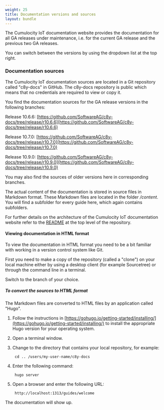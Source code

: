 ```yaml
---
weight: 25
title: Documentation versions and sources
layout: bundle
---
```


The Cumulocity IoT documentation website provides the documentation for all GA releases under maintenance, i.e. for the current GA release and the previous two GA releases.

You can switch between the versions by using the dropdown list at the top right.

### Documentation sources

The Cumulocity IoT documentation sources are located in a Git repository called "c8y-docs" in GitHub. The c8y-docs repository is public which means that no credentials are required to view or copy it.

You find the documentation sources for the GA release versions in the following branches:

Release 10.6.6: [https://github.com/SoftwareAG/c8y-docs/tree/release/r10.6.6](https://github.com/SoftwareAG/c8y-docs/tree/release/r10.6.6)

Release 10.7.0: [https://github.com/SoftwareAG/c8y-docs/tree/release/r10.7.0](https://github.com/SoftwareAG/c8y-docs/tree/release/r10.7.0)

Release 10.9.0: [https://github.com/SoftwareAG/c8y-docs/tree/release/r10.9.0](https://github.com/SoftwareAG/c8y-docs/tree/release/r10.9.0)

You may also find the sources of older versions here in corresponding branches.

The actual content of the documentation is stored in source files in Markdown format. These Markdown files are located in the folder */content*. You will find a subfolder for every guide here, which again contains subfolders.

For further details on the architecture of the Cumulocity IoT documentation website refer to the [README](https://github.com/SoftwareAG/c8y-docs/blob/develop/README.md) at the top level of the repository.

#### Viewing documentation in HTML format

To view the documentation in HTML format you need to be a bit familiar with working in a version control system like Git.

First you need to make a copy of the repository (called a "clone") on your local machine either by using a desktop client (for example Sourcetree) or through the command line in a terminal.

Switch to the branch of your choice.

##### To convert the sources to HTML format

The Markdown files are converted to HTML files by an application called "Hugo".

1. Follow the instructions in [https://gohugo.io/getting-started/installing/](https://gohugo.io/getting-started/installing/) to install the appropriate Hugo version for your operating system.

2. Open a terminal window.

3. Change to the directory that contains your local repository, for example:

		cd .. /users/my-user-name/c8y-docs

4. Enter the following command:

		hugo server

5. Open a browser and enter the following URL:

		http://localhost:1313/guides/welcome

The documentation will show up.
